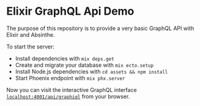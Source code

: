 # Elixir GraphQL Api Demo

The purpose of this repository is to provide a very basic GraphQL API with Elixir and Absinthe.

To start the server:

  * Install dependencies with `mix deps.get`
  * Create and migrate your database with `mix ecto.setup`
  * Install Node.js dependencies with `cd assets && npm install`
  * Start Phoenix endpoint with `mix phx.server`

Now you can visit the interactive GraphQL interface [`localhost:4001/api/graphiql`](http://localhost:4001/api/graphiql) from your browser.


